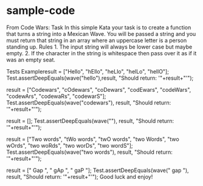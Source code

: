 # sample-code
From Code Wars: 
Task
 	In this simple Kata your task is to create a function that turns a string into a Mexican Wave. You will be passed a string and you must return that string in an array where an uppercase letter is a person standing up.
Rules
 	1.  The input string will always be lower case but maybe empty.
  2.  If the character in the string is whitespace then pass over it as if it was an empty seat.

Tests
Exampleresult = ["Hello", "hEllo", "heLlo", "helLo", "hellO"];
Test.assertDeepEquals(wave("hello"),result, "Should return: '"+result+"'");

result = ["Codewars", "cOdewars", "coDewars", "codEwars", "codeWars", "codewArs", "codewaRs", "codewarS"];
Test.assertDeepEquals(wave("codewars"), result, "Should return: '"+result+"'");

result = [];
Test.assertDeepEquals(wave(""), result, "Should return: '"+result+"'");

result = ["Two words", "tWo words", "twO words", "two Words", "two wOrds", "two woRds", "two worDs", "two wordS"];
Test.assertDeepEquals(wave("two words"), result, "Should return: '"+result+"'");

result = [" Gap ", " gAp ", " gaP "];
Test.assertDeepEquals(wave(" gap "), result, "Should return: '"+result+"'");
Good luck and enjoy!
